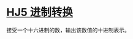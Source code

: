 # [HJ5 进制转换](https://www.nowcoder.com/practice/8f3df50d2b9043208c5eed283d1d4da6)

接受一个十六进制的数，输出该数值的十进制表示。